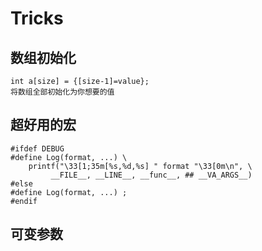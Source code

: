 # Tricks 
## 数组初始化
    int a[size] = {[size-1]=value};
    将数组全部初始化为你想要的值
## 超好用的宏
    #ifdef DEBUG
    #define Log(format, ...) \
        printf("\33[1;35m[%s,%d,%s] " format "\33[0m\n", \
             __FILE__, __LINE__, __func__, ## __VA_ARGS__)
    #else
    #define Log(format, ...) ;
    #endif
## 可变参数
    